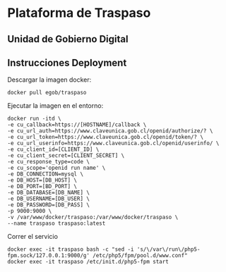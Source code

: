 # Plataforma de Traspaso

## Unidad de Gobierno Digital

## Instrucciones Deployment

Descargar la imagen docker:

```
docker pull egob/traspaso
```

Ejecutar la imagen en el entorno:

```
docker run -itd \
-e cu_callback=https://[HOSTNAME]/callback \
-e cu_url_auth=https://www.claveunica.gob.cl/openid/authorize/? \
-e cu_url_token=https://www.claveunica.gob.cl/openid/token/? \
-e cu_url_userinfo=https://www.claveunica.gob.cl/openid/userinfo/ \
-e cu_client_id=[CLIENT_ID] \
-e cu_client_secret=[CLIENT_SECRET] \
-e cu_response_type=code \
-e cu_scope='openid run name' \
-e DB_CONNECTION=mysql \
-e DB_HOST=[DB_HOST] \
-e DB_PORT=[BD_PORT] \
-e DB_DATABASE=[DB_NAME] \
-e DB_USERNAME=[DB_USER] \
-e DB_PASSWORD=[DB_PASS] \
-p 9000:9000 \
-v /var/www/docker/traspaso:/var/www/docker/traspaso \
--name traspaso traspaso:latest
```

Correr el servicio

```
docker exec -it traspaso bash -c "sed -i 's/\/var\/run\/php5-fpm.sock/127.0.0.1:9000/g' /etc/php5/fpm/pool.d/www.conf"
docker exec -it traspaso /etc/init.d/php5-fpm start
```